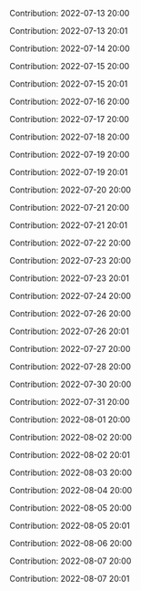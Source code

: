 Contribution: 2022-07-13 20:00

Contribution: 2022-07-13 20:01

Contribution: 2022-07-14 20:00

Contribution: 2022-07-15 20:00

Contribution: 2022-07-15 20:01

Contribution: 2022-07-16 20:00

Contribution: 2022-07-17 20:00

Contribution: 2022-07-18 20:00

Contribution: 2022-07-19 20:00

Contribution: 2022-07-19 20:01

Contribution: 2022-07-20 20:00

Contribution: 2022-07-21 20:00

Contribution: 2022-07-21 20:01

Contribution: 2022-07-22 20:00

Contribution: 2022-07-23 20:00

Contribution: 2022-07-23 20:01

Contribution: 2022-07-24 20:00

Contribution: 2022-07-26 20:00

Contribution: 2022-07-26 20:01

Contribution: 2022-07-27 20:00

Contribution: 2022-07-28 20:00

Contribution: 2022-07-30 20:00

Contribution: 2022-07-31 20:00

Contribution: 2022-08-01 20:00

Contribution: 2022-08-02 20:00

Contribution: 2022-08-02 20:01

Contribution: 2022-08-03 20:00

Contribution: 2022-08-04 20:00

Contribution: 2022-08-05 20:00

Contribution: 2022-08-05 20:01

Contribution: 2022-08-06 20:00

Contribution: 2022-08-07 20:00

Contribution: 2022-08-07 20:01

